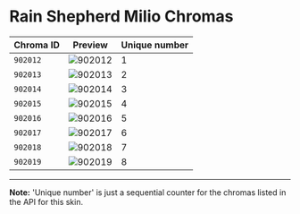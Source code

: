 # Rain Shepherd Milio Chromas

| Chroma ID | Preview | Unique number |
|---|---|---|
| `902012` | ![902012](https://raw.communitydragon.org/latest/plugins/rcp-be-lol-game-data/global/default/v1/champion-chroma-images/902/902012.png) | 1 |
| `902013` | ![902013](https://raw.communitydragon.org/latest/plugins/rcp-be-lol-game-data/global/default/v1/champion-chroma-images/902/902013.png) | 2 |
| `902014` | ![902014](https://raw.communitydragon.org/latest/plugins/rcp-be-lol-game-data/global/default/v1/champion-chroma-images/902/902014.png) | 3 |
| `902015` | ![902015](https://raw.communitydragon.org/latest/plugins/rcp-be-lol-game-data/global/default/v1/champion-chroma-images/902/902015.png) | 4 |
| `902016` | ![902016](https://raw.communitydragon.org/latest/plugins/rcp-be-lol-game-data/global/default/v1/champion-chroma-images/902/902016.png) | 5 |
| `902017` | ![902017](https://raw.communitydragon.org/latest/plugins/rcp-be-lol-game-data/global/default/v1/champion-chroma-images/902/902017.png) | 6 |
| `902018` | ![902018](https://raw.communitydragon.org/latest/plugins/rcp-be-lol-game-data/global/default/v1/champion-chroma-images/902/902018.png) | 7 |
| `902019` | ![902019](https://raw.communitydragon.org/latest/plugins/rcp-be-lol-game-data/global/default/v1/champion-chroma-images/902/902019.png) | 8 |

---

**Note:** 'Unique number' is just a sequential counter for the chromas listed in the API for this skin.